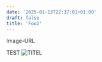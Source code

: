 ```yaml
---
date: '2025-01-13T22:37:01+01:00'
draft: false
title: 'Foo2'
---
```


Image-URL


TEST
![](images/container-monitoring.png "TITEL")
